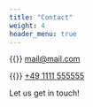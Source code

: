 ```yaml
---
title: "Contact"
weight: 4
header_menu: true
---
```


{{<icon class="fa fa-envelope">}}&nbsp;[mail@mail.com](mailto:your-email@your-domain.com)

{{<icon class="fa fa-phone">}}&nbsp;[+49 1111 555555](tel:+491111555555)

Let us get in touch!
